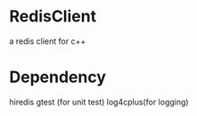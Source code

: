 RedisClient
===========

a redis client for c++

Dependency
===========
hiredis
gtest (for unit test)
log4cplus(for logging)
